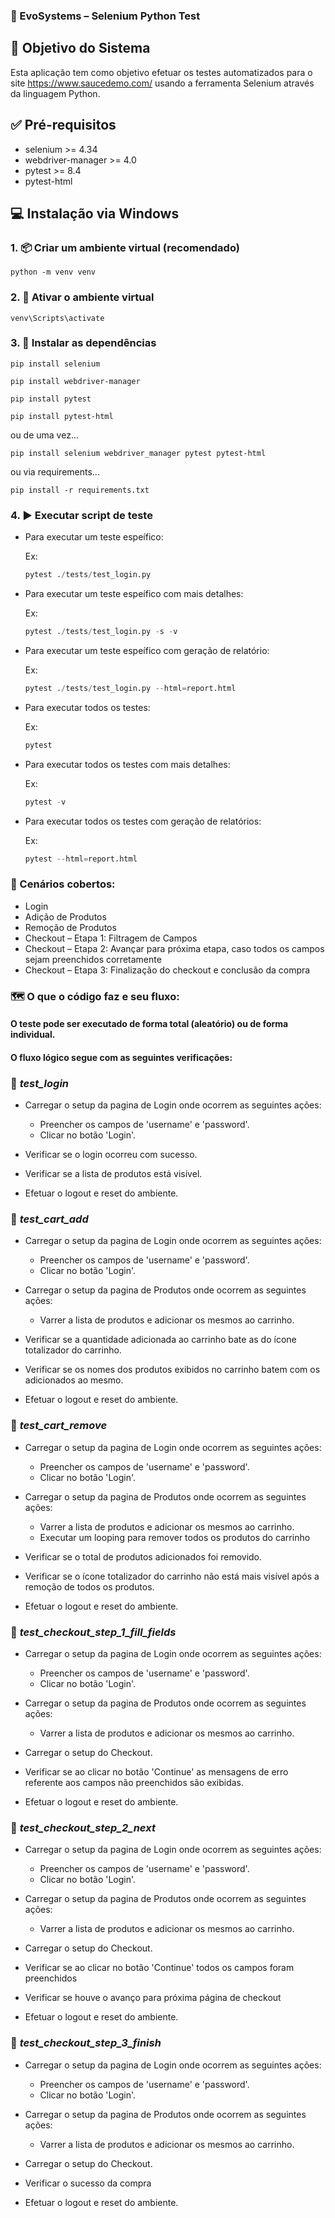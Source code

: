 ### 💼 EvoSystems – Selenium Python Test

## 🎯 Objetivo do Sistema

Esta aplicação tem como objetivo efetuar os testes automatizados para o site https://www.saucedemo.com/ usando a ferramenta Selenium através da linguagem Python.

## ✅ Pré-requisitos
- selenium >= 4.34
- webdriver-manager >= 4.0
- pytest >= 8.4
- pytest-html

## 💻 Instalação via Windows

### 1. 📦 Criar um ambiente virtual (recomendado)

    python -m venv venv

### 2. 🔹 Ativar o ambiente virtual
    venv\Scripts\activate

### 3. 🚀 Instalar as dependências

    pip install selenium

    pip install webdriver-manager

    pip install pytest

    pip install pytest-html

  ou de uma vez...

    pip install selenium webdriver_manager pytest pytest-html

  ou via requirements...

    pip install -r requirements.txt

### 4. ▶️ Executar script de teste
- Para executar um teste espeífico:

  Ex:
  ```python
  pytest ./tests/test_login.py

- Para executar um teste espeífico com mais detalhes:

  Ex:
  ```python
  pytest ./tests/test_login.py -s -v

- Para executar um teste espeífico com geração de relatório:

  Ex:
  ```python
  pytest ./tests/test_login.py --html=report.html

- Para executar todos os testes:

  Ex:
  ```python
  pytest

- Para executar todos os testes com mais detalhes:

  Ex:
  ```python
  pytest -v

- Para executar todos os testes com geração de relatórios:

  Ex:
  ```python
  pytest --html=report.html

### 🧾 Cenários cobertos:
 - Login
 - Adição de Produtos
 - Remoção de Produtos
 - Checkout – Etapa 1: Filtragem de Campos
 - Checkout – Etapa 2: Avançar para próxima etapa, caso todos os campos sejam preenchidos corretamente
 - Checkout – Etapa 3: Finalização do checkout e conclusão da compra

### 🗺️ O que o código faz e seu fluxo:

#### O teste pode ser executado de forma total (aleatório) ou de forma individual.

#### O fluxo lógico segue com as seguintes verificações:

### 🧪 *test_login*

  - Carregar o setup da pagina de Login onde ocorrem as seguintes ações:
    - Preencher os campos de 'username' e 'password'.
    - Clicar no botão 'Login'.

  - Verificar se o login ocorreu com sucesso.
  - Verificar se a lista de produtos está visível.
  - Efetuar o logout e reset do ambiente.

### 🧪 *test_cart_add*

  - Carregar o setup da pagina de Login onde ocorrem as seguintes ações:
    - Preencher os campos de 'username' e 'password'.
    - Clicar no botão 'Login'.

  - Carregar o setup da pagina de Produtos onde ocorrem as seguintes ações:
    - Varrer a lista de produtos e adicionar os mesmos ao carrinho.

  - Verificar se a quantidade adicionada ao carrinho bate as do ícone totalizador do carrinho.
  - Verificar se os nomes dos produtos exibidos no carrinho batem com os adicionados ao mesmo.
  - Efetuar o logout e reset do ambiente.

### 🧪 *test_cart_remove*

  - Carregar o setup da pagina de Login onde ocorrem as seguintes ações:
    - Preencher os campos de 'username' e 'password'.
    - Clicar no botão 'Login'.

  - Carregar o setup da pagina de Produtos onde ocorrem as seguintes ações:
    - Varrer a lista de produtos e adicionar os mesmos ao carrinho.
    - Executar um looping para remover todos os produtos do carrinho

  - Verificar se o total de produtos adicionados foi removido.
  - Verificar se o ícone totalizador do carrinho não está mais visível após a remoção de todos os produtos.
  - Efetuar o logout e reset do ambiente.

### 🧪 *test_checkout_step_1_fill_fields*

  - Carregar o setup da pagina de Login onde ocorrem as seguintes ações:
    - Preencher os campos de 'username' e 'password'.
    - Clicar no botão 'Login'.

  - Carregar o setup da pagina de Produtos onde ocorrem as seguintes ações:
    - Varrer a lista de produtos e adicionar os mesmos ao carrinho.

  - Carregar o setup do Checkout.

  - Verificar se ao clicar no botão 'Continue' as mensagens de erro referente aos campos não preenchidos são exibidas.
  - Efetuar o logout e reset do ambiente.

### 🧪 *test_checkout_step_2_next*

  - Carregar o setup da pagina de Login onde ocorrem as seguintes ações:
    - Preencher os campos de 'username' e 'password'.
    - Clicar no botão 'Login'.

  - Carregar o setup da pagina de Produtos onde ocorrem as seguintes ações:
    - Varrer a lista de produtos e adicionar os mesmos ao carrinho.

  - Carregar o setup do Checkout.

  - Verificar se ao clicar no botão 'Continue' todos os campos foram preenchidos
  - Verificar se houve o avanço para próxima página de checkout
  - Efetuar o logout e reset do ambiente.

### 🧪 *test_checkout_step_3_finish*

  - Carregar o setup da pagina de Login onde ocorrem as seguintes ações:
    - Preencher os campos de 'username' e 'password'.
    - Clicar no botão 'Login'.

  - Carregar o setup da pagina de Produtos onde ocorrem as seguintes ações:
    - Varrer a lista de produtos e adicionar os mesmos ao carrinho.

  - Carregar o setup do Checkout.

  - Verificar o sucesso da compra
  - Efetuar o logout e reset do ambiente.
